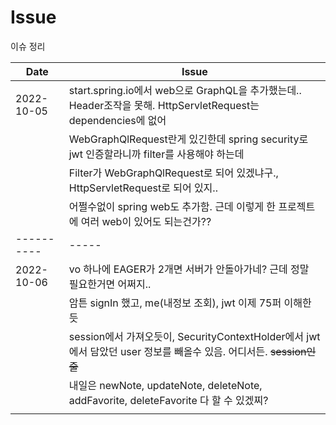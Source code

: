 # Issue

이슈 정리

|Date      |Issue|                         
|----------|------------------------------------------------------------|
|2022-10-05|start.spring.io에서 web으로 GraphQL을 추가했는데..  Header조작을 못해. HttpServletRequest는 dependencies에 없어|
|          |WebGraphQlRequest란게 있긴한데 spring security로 jwt 인증할라니까 filter를 사용해야 하는데|
|          |Filter가 WebGraphQlRequest로 되어 있겠냐구., HttpServletRequest로 되어 있지..|
|          |어쩔수없이 spring web도 추가함. 근데 이렇게 한 프로젝트에 여러 web이 있어도 되는건가??|
|----------|-----|
|2022-10-06|vo 하나에 EAGER가 2개면 서버가 안돌아가네? 근데 정말 필요한거면 어쩌지..  |
|          |암튼 signIn 했고, me(내정보 조회), jwt 이제 75퍼 이해한듯|
|          |session에서 가져오듯이, SecurityContextHolder에서 jwt에서 담았던 user 정보를 빼올수 있음. 어디서든. ~~session인줄~~|
|          |내일은 newNote, updateNote, deleteNote, addFavorite, deleteFavorite 다 할 수 있겠찌?|
|          ||
